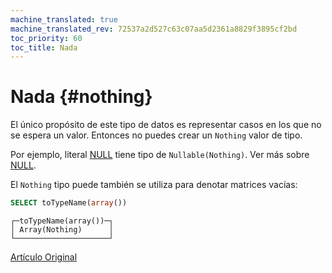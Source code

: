 ```yaml
---
machine_translated: true
machine_translated_rev: 72537a2d527c63c07aa5d2361a8829f3895cf2bd
toc_priority: 60
toc_title: Nada
---
```


# Nada {#nothing}

El único propósito de este tipo de datos es representar casos en los que no se espera un valor. Entonces no puedes crear un `Nothing` valor de tipo.

Por ejemplo, literal [NULL](../../../sql-reference/syntax.md#null-literal) tiene tipo de `Nullable(Nothing)`. Ver más sobre [NULL](../../../sql-reference/data-types/nullable.md).

El `Nothing` tipo puede también se utiliza para denotar matrices vacías:

``` sql
SELECT toTypeName(array())
```

``` text
┌─toTypeName(array())─┐
│ Array(Nothing)      │
└─────────────────────┘
```

[Artículo Original](https://clickhouse.tech/docs/en/data_types/special_data_types/nothing/) <!--hide-->
